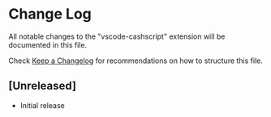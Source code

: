 # Change Log

All notable changes to the "vscode-cashscript" extension will be documented in this file.

Check [Keep a Changelog](http://keepachangelog.com/) for recommendations on how to structure this file.

## [Unreleased]

- Initial release